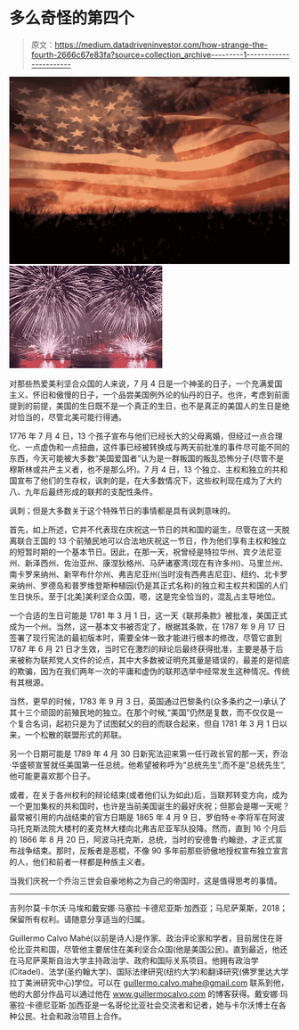 # 多么奇怪的第四个

> 原文：<https://medium.datadriveninvestor.com/how-strange-the-fourth-2666c67e83fa?source=collection_archive---------1----------------------->

![](img/ad412fb574408bf552d43b956820eb32.png)![](img/d88ce1dea74a4f96be4dece5d3326bed.png)

对那些热爱美利坚合众国的人来说，7 月 4 日是一个神圣的日子，一个充满爱国主义、怀旧和傲慢的日子，一个品尝美国例外论的仙丹的日子。也许，考虑到前面提到的前提，美国的生日既不是一个真正的生日，也不是真正的美国人的生日是绝对恰当的，尽管北美可能行得通。

1776 年 7 月 4 日，13 个孩子宣布与他们已经长大的父母离婚，但经过一点合理化、一点虚伪和一点扭曲，这件事已经被转换成与两天前批准的事件尽可能不同的东西，今天可能被大多数“美国爱国者”认为是一群叛国的叛乱恐怖分子(尽管不是穆斯林或共产主义者，也不是那么坏)。7 月 4 日，13 个独立、主权和独立的共和国宣布了他们的生存权，讽刺的是，在大多数情况下，这些权利现在成为了大约八、九年后最终形成的联邦的支配性条件。

讽刺；但是大多数关于这个特殊节日的事情都是具有讽刺意味的。

首先，如上所述，它并不代表现在庆祝这一节日的共和国的诞生，尽管在这一天脱离联合王国的 13 个前殖民地可以合法地庆祝这一节日，作为他们享有主权和独立的短暂时期的一个基本节日。因此，在那一天，祝曾经是特拉华州、宾夕法尼亚州、新泽西州、佐治亚州、康涅狄格州、马萨诸塞湾(现在有许多州)、马里兰州、南卡罗来纳州、新罕布什尔州、弗吉尼亚州(当时没有西弗吉尼亚)、纽约、北卡罗来纳州、罗德岛和普罗维登斯种植园(仍是其正式名称)的独立和主权共和国的人们生日快乐。至于[北美]美利坚合众国，嗯，这是完全恰当的，混乱占主导地位。

一个合适的生日可能是 1781 年 3 月 1 日，这一天《联邦条款》被批准，美国正式成为一个州。当然，这一基本文书被否定了，根据其条款，在 1787 年 9 月 17 日签署了现行宪法的最初版本时，需要全体一致才能进行根本的修改，尽管它直到 1787 年 6 月 21 日才生效，当时它在激烈的辩论后最终获得批准，主要是基于后来被称为联邦党人文件的论点，其中大多数被证明充其量是错误的，最差的是彻底的欺骗，因为在我们两年一次的平庸和虚伪的联邦选举中经常发生这种情况。传统有其根源。

当然，更早的时候，1783 年 9 月 3 日，英国通过巴黎条约(众多条约之一)承认了其十三个顽固的前殖民地的独立。在那个时候,“美国”仍然是复数，而不仅仅是一个复合名词，起初只是为了试图弑父的目的而联合起来，但自 1781 年 3 月 1 日以来，一个松散的联盟形式的邦联。

另一个日期可能是 1789 年 4 月 30 日新宪法迎来第一任行政长官的那一天，乔治·华盛顿宣誓就任美国第一任总统。他希望被称呼为“总统先生”,而不是“总统先生”,他可能更喜欢那个日子。

或者，在关于各州权利的辩论结束(或者他们认为如此)后，当联邦转变方向，成为一个更加集权的共和国时，也许是当前美国诞生的最好庆祝；但那会是哪一天呢？最常被引用的内战结束的官方日期是 1865 年 4 月 9 日，罗伯特·e·李将军在阿波马托克斯法院大楼村的麦克林大楼向北弗吉尼亚军队投降。然而，直到 16 个月后的 1866 年 8 月 20 日，阿波马托克斯，总统，当时的安德鲁·约翰逊，才正式宣布战争结束。那时，反叛者是恶棍，不像 90 多年前那些骄傲地授权宣布独立宣言的人，他们和前者一样都是种族主义者。

当我们庆祝一个乔治三世会自豪地称之为自己的帝国时，这是值得思考的事情。
_______

吉列尔莫·卡尔沃·马埃和戴安娜·马塞拉·卡德尼亚斯·加西亚；马尼萨莱斯，2018；保留所有权利。请随意分享适当的归属。

Guillermo Calvo Mahé(以前是诗人)是作家、政治评论家和学者，目前居住在哥伦比亚共和国，尽管他主要居住在美利坚合众国(他是美国公民)。直到最近，他还在马尼萨莱斯自治大学主持政治学、政府和国际关系项目。他拥有政治学(Citadel)、法学(圣约翰大学)、国际法律研究(纽约大学)和翻译研究(佛罗里达大学拉丁美洲研究中心)学位。可以在 guillermo.calvo.mahe@gmail.com 联系到他，他的大部分作品可以通过他在 www.guillermocalvo.com 的博客获得。戴安娜·玛塞拉·卡德尼亚斯·加西亚是一名哥伦比亚社会交流者和记者，她与卡尔沃博士在各种公民、社会和政治项目上合作。